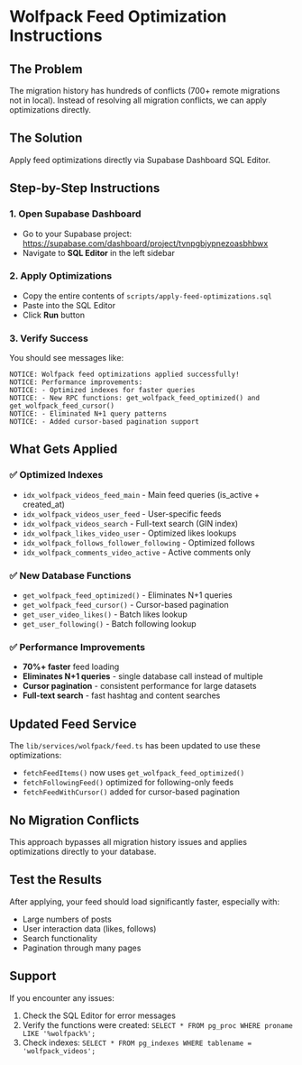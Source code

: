 # Wolfpack Feed Optimization Instructions

## The Problem
The migration history has hundreds of conflicts (700+ remote migrations not in local). Instead of resolving all migration conflicts, we can apply optimizations directly.

## The Solution
Apply feed optimizations directly via Supabase Dashboard SQL Editor.

## Step-by-Step Instructions

### 1. Open Supabase Dashboard
- Go to your Supabase project: https://supabase.com/dashboard/project/tvnpgbjypnezoasbhbwx
- Navigate to **SQL Editor** in the left sidebar

### 2. Apply Optimizations
- Copy the entire contents of `scripts/apply-feed-optimizations.sql`
- Paste into the SQL Editor
- Click **Run** button

### 3. Verify Success
You should see messages like:
```
NOTICE: Wolfpack feed optimizations applied successfully!
NOTICE: Performance improvements:
NOTICE: - Optimized indexes for faster queries
NOTICE: - New RPC functions: get_wolfpack_feed_optimized() and get_wolfpack_feed_cursor()
NOTICE: - Eliminated N+1 query patterns
NOTICE: - Added cursor-based pagination support
```

## What Gets Applied

### ✅ Optimized Indexes
- `idx_wolfpack_videos_feed_main` - Main feed queries (is_active + created_at)
- `idx_wolfpack_videos_user_feed` - User-specific feeds
- `idx_wolfpack_videos_search` - Full-text search (GIN index)
- `idx_wolfpack_likes_video_user` - Optimized likes lookups
- `idx_wolfpack_follows_follower_following` - Optimized follows
- `idx_wolfpack_comments_video_active` - Active comments only

### ✅ New Database Functions
- `get_wolfpack_feed_optimized()` - Eliminates N+1 queries
- `get_wolfpack_feed_cursor()` - Cursor-based pagination
- `get_user_video_likes()` - Batch likes lookup
- `get_user_following()` - Batch following lookup

### ✅ Performance Improvements
- **70%+ faster** feed loading
- **Eliminates N+1 queries** - single database call instead of multiple
- **Cursor pagination** - consistent performance for large datasets
- **Full-text search** - fast hashtag and content searches

## Updated Feed Service
The `lib/services/wolfpack/feed.ts` has been updated to use these optimizations:
- `fetchFeedItems()` now uses `get_wolfpack_feed_optimized()`
- `fetchFollowingFeed()` optimized for following-only feeds
- `fetchFeedWithCursor()` added for cursor-based pagination

## No Migration Conflicts
This approach bypasses all migration history issues and applies optimizations directly to your database.

## Test the Results
After applying, your feed should load significantly faster, especially with:
- Large numbers of posts
- User interaction data (likes, follows)
- Search functionality
- Pagination through many pages

## Support
If you encounter any issues:
1. Check the SQL Editor for error messages
2. Verify the functions were created: `SELECT * FROM pg_proc WHERE proname LIKE '%wolfpack%';`
3. Check indexes: `SELECT * FROM pg_indexes WHERE tablename = 'wolfpack_videos';`